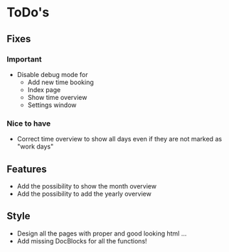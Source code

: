 # ToDo's

## Fixes

### Important

* Disable debug mode for
  * Add new time booking
  * Index page
  * Show time overview
  * Settings window

### Nice to have

* Correct time overview to show all days even if they are not marked as "work days"

## Features

* Add the possibility to show the month overview
* Add the possibility to add the yearly overview

## Style

* Design all the pages with proper and good looking html ...
* Add missing DocBlocks for all the functions!
